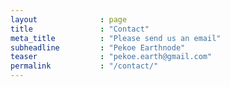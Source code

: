 ```yaml
---
layout              : page
title               : "Contact"
meta_title          : "Please send us an email"
subheadline         : "Pekoe Earthnode"
teaser              : "pekoe.earth@gmail.com"
permalink           : "/contact/"
---
```

